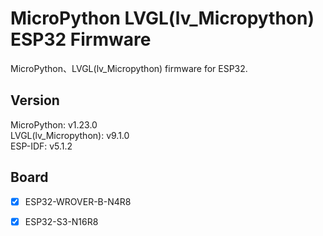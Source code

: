 # MicroPython LVGL(lv_Micropython) ESP32 Firmware
MicroPython、LVGL(lv_Micropython) firmware for ESP32.

## Version
MicroPython:           v1.23.0  
LVGL(lv_Micropython):  v9.1.0  
ESP-IDF:               v5.1.2

## Board
* [x] ESP32-WROVER-B-N4R8  
* [x] ESP32-S3-N16R8


